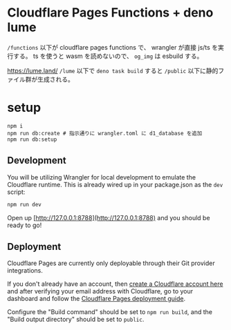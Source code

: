 # Cloudflare Pages Functions + deno lume
`/functions` 以下が cloudflare pages functions で、 wrangler が直接 js/ts を実行する。
ts を使うと wasm を読めないので、 `og_img` は esbuild する。

https://lume.land/
`/lume` 以下で `deno task build` すると `/public` 以下に静的ファイル群が生成される。

# setup
```
npm i
npm run db:create # 指示通りに wrangler.toml に d1_database を追加
npm run db:setup

```

## Development

You will be utilizing Wrangler for local development to emulate the Cloudflare runtime. This is already wired up in your package.json as the `dev` script:

```sh
npm run dev
```

Open up [http://127.0.0.1:8788](http://127.0.0.1:8788) and you should be ready to go!

## Deployment

Cloudflare Pages are currently only deployable through their Git provider integrations.

If you don't already have an account, then [create a Cloudflare account here](https://dash.cloudflare.com/sign-up/pages) and after verifying your email address with Cloudflare, go to your dashboard and follow the [Cloudflare Pages deployment guide](https://developers.cloudflare.com/pages/framework-guides/deploy-anything).

Configure the "Build command" should be set to `npm run build`, and the "Build output directory" should be set to `public`.
